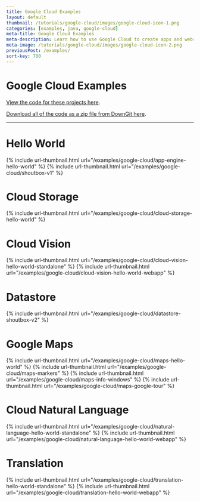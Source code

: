 ```yaml
---
title: Google Cloud Examples
layout: default
thumbnail: /tutorials/google-cloud/images/google-cloud-icon-1.png
categories: [examples, java, google-cloud]
meta-title: Google Cloud Examples
meta-description: Learn how to use Google Cloud to create apps and websites!
meta-image: /tutorials/google-cloud/images/google-cloud-icon-2.png
previousPost: /examples/
sort-key: 700
---
```


# Google Cloud Examples

[View the code for these projects here](https://github.com/KevinWorkman/HappyCoding/tree/gh-pages/examples/google-cloud/google-cloud-example-projects).

[Download all of the code as a zip file from DownGit here](https://downgit.github.io/#/home?url=https://github.com/KevinWorkman/HappyCoding/tree/gh-pages/examples/google-cloud/google-cloud-example-projects).

---

# Hello World

{% include url-thumbnail.html url="/examples/google-cloud/app-engine-hello-world" %}
{% include url-thumbnail.html url="/examples/google-cloud/shoutbox-v1" %}

# Cloud Storage

{% include url-thumbnail.html url="/examples/google-cloud/cloud-storage-hello-world" %}

# Cloud Vision

{% include url-thumbnail.html url="/examples/google-cloud/cloud-vision-hello-world-standalone" %}
{% include url-thumbnail.html url="/examples/google-cloud/cloud-vision-hello-world-webapp" %}

# Datastore

{% include url-thumbnail.html url="/examples/google-cloud/datastore-shoutbox-v2" %}

# Google Maps

{% include url-thumbnail.html url="/examples/google-cloud/maps-hello-world" %}
{% include url-thumbnail.html url="/examples/google-cloud/maps-markers" %}
{% include url-thumbnail.html url="/examples/google-cloud/maps-info-windows" %}
{% include url-thumbnail.html url="/examples/google-cloud/maps-google-tour" %}

# Cloud Natural Language

{% include url-thumbnail.html url="/examples/google-cloud/natural-language-hello-world-standalone" %}
{% include url-thumbnail.html url="/examples/google-cloud/natural-language-hello-world-webapp" %}

# Translation

{% include url-thumbnail.html url="/examples/google-cloud/translation-hello-world-standalone" %}
{% include url-thumbnail.html url="/examples/google-cloud/translation-hello-world-webapp" %}
